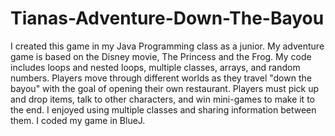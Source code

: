 # Tianas-Adventure-Down-The-Bayou
I created this game in my Java Programming class as a junior. My adventure game is based on the Disney movie, The Princess and the Frog. My code includes loops and nested loops, multiple classes, arrays, and random numbers. Players move through different worlds as they travel "down the bayou" with the goal of opening their own restaurant. Players must pick up and drop items, talk to other characters, and win mini-games to make it to the end. I enjoyed using multiple classes and sharing information between them. I coded my game in BlueJ.
